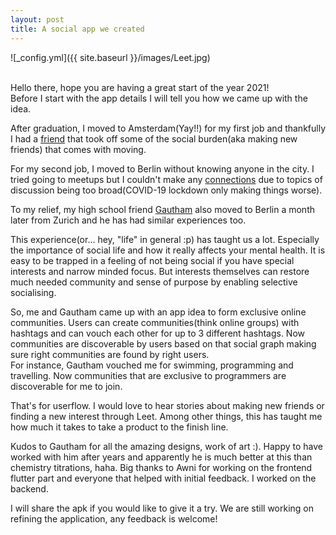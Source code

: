 ```yaml
---
layout: post
title: A social app we created
---
```


![_config.yml]({{ site.baseurl }}/images/Leet.jpg)

<br>
Hello there, hope you are having a great start of the year 2021!<br>
Before I start with the app details I will tell you how we came up with the idea.

After graduation, I moved to Amsterdam(Yay!!) for my first job and thankfully I had a <a href="https://www.instagram.com/arihantgupta0/">friend</a> that took off some of the social burden(aka making new friends) that comes with moving.

For my second job, I moved to Berlin without knowing anyone in the city.
I tried going to meetups but I couldn't make any <a href="https://www.youtube.com/watch?v=iJUM11goXAU">connections</a> due to topics of discussion being too broad(COVID-19 lockdown only making things worse).

To my relief, my high school friend <a href="https://www.instagram.com/one.gautham/">Gautham</a> also moved to Berlin a month later from Zurich and he has had similar experiences too.

This experience(or... hey, "life" in general :p) has taught us a lot. Especially the importance of social life and how it really affects your mental health. It is easy to be trapped in a feeling of not being social if you have special interests and narrow minded focus. But interests themselves can restore much needed community and sense of purpose by enabling selective socialising.

So, me and Gautham came up with an app idea to form exclusive online communities. Users can create communities(think online groups) with hashtags and can vouch each other for up to 3 different hashtags. Now communities are discoverable by users based on that social graph making sure right communities are found by right users.<br>
For instance, Gautham vouched me for swimming, programming and travelling. Now communities that are exclusive to programmers are discoverable for me to join.

That's for userflow. I would love to hear stories about making new friends or finding a new interest through Leet. Among other things, this has taught me how much it takes to take a product to the finish line.<br>

Kudos to Gautham for all the amazing designs, work of art :). Happy to have worked with him after years and apparently he is much better at this than chemistry titrations, haha. Big thanks to Awni for working on the frontend flutter part and everyone that helped with initial feedback. I worked on the backend.

I will share the apk if you would like to give it a try. We are still working on refining the application, any feedback is welcome!
